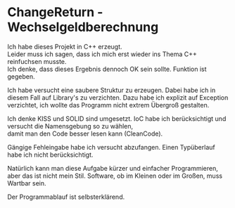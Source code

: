 ﻿# ChangeReturn - Wechselgeldberechnung


Ich habe dieses Projekt in C++ erzeugt.  
Leider muss ich sagen, dass ich mich erst wieder ins Thema C++ reinfuchsen musste.  
Ich denke, dass dieses Ergebnis dennoch OK sein sollte. Funktion ist gegeben. 

Ich habe versucht eine saubere Struktur zu erzeugen. Dabei habe ich in diesem Fall auf Library's zu verzichten.
Dazu habe ich explizit auf Exception verzichtet, ich wollte das Programm nicht extrem Übergroß gestalten.

Ich denke KISS und SOLID sind umgesetzt. IoC habe ich berücksichtigt und versucht die Namensgebung so zu wählen,  
damit man den Code besser lesen kann (CleanCode).

Gängige Fehleingabe habe ich versucht abzufangen. Einen Typüberlauf habe ich nicht berücksichtigt.

Natürlich kann man diese Aufgabe kürzer und einfacher Programmieren, aber das ist nicht mein Stil.
Software, ob im Kleinen oder im Großen, muss Wartbar sein.  

Der Programmablauf ist selbsterklärend.  


